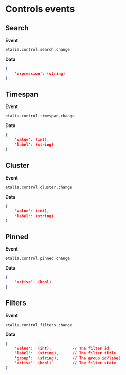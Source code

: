 Controls events
===============

## Search
     
**Event**

```etalia.control.search.change```
         
**Data**

```json
{
    'expression': (string)
}
```


## Timespan
     
**Event**

```etalia.control.timespan.change```
         
**Data**

```json
{
    'value': (int),
    'label': (string)
}
```


## Cluster
     
**Event**

```etalia.control.cluster.change```
         
**Data**

```json
{
    'value': (int),
    'label': (string)
}
```


## Pinned
     
**Event**

```etalia.control.pinned.change```
         
**Data**

```json
{
    'active': (bool)
}
```


## Filters
     
**Event**

```etalia.control.filters.change```
         
**Data**

```json
{
    'value':  (int),         // The filter id
    'label':  (string),      // The filter title
    'group':  (string),      // The group id/label
    'active': (bool)         // The filter state
}
```
